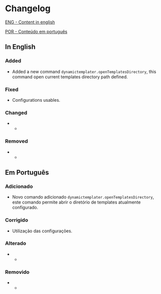 # Changelog

[ENG - Content in english](#in-english)

[POR - Conteúdo em português](#em-português)

## In English

### Added

- Added a new command `dynamictemplater.openTemplatesDirectory`, this command open current templates directory path defined.

### Fixed

- Configurations usables.

### Changed

- -

### Removed

- -

## Em Português

### Adicionado

- Novo comando adicionado `dynamictemplater.openTemplatesDirectory`, este comando permite abrir o diretório de templates atualmente configurado.

### Corrigido

- Utilização das configurações.

### Alterado

- -

### Removido

- -

